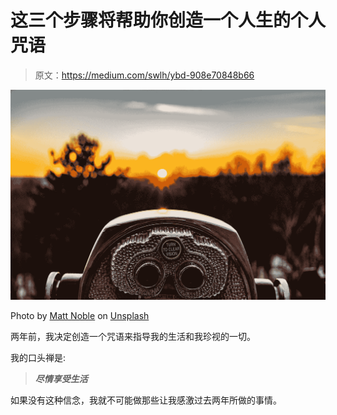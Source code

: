 # 这三个步骤将帮助你创造一个人生的个人咒语

> 原文：<https://medium.com/swlh/ybd-908e70848b66>

![](img/a418ae154aa381a19288d99fd788b027.png)

Photo by [Matt Noble](https://unsplash.com/@mcnoble?utm_source=medium&utm_medium=referral) on [Unsplash](https://unsplash.com?utm_source=medium&utm_medium=referral)

两年前，我决定创造一个咒语来指导我的生活和我珍视的一切。

我的口头禅是:

> ***尽情享受生活***

如果没有这种信念，我就不可能做那些让我感激过去两年所做的事情。